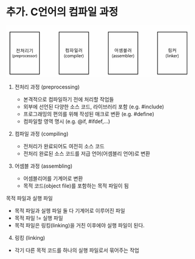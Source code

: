 # 추가. C언어의 컴파일 과정
![img_10.png](imgs/img_10.png) 

1. 전처리 과정 (preprocessing)
   - 본격적으로 컴파일하기 전에 처리할 작업들
   - 외부에 선언된 다양한 소스 코드, 라이브러리 포함 (e.g. #include)
   - 프로그래밍의 편의를 위해 작성된 매크로 변환 (e.g. #define)
   - 컴파일할 영역 명시 (e.g. @if, #ifdef,...)

2. 컴파일 과정 (compiling)
   - 전처리가 완료되어도 여전히 소스 코드
   - 전처리 완료된 소스 코드를 저급 언어(어셈블리 언어)로 변환

3. 어셈블 과정 (assembling)
   - 어셈블리어를 기계어로 변환
   - 목적 코드(object file)를 포함하는 목적 파일이 됨

목적 파일과 실행 파일  
- 목적 파일과 실헹 파일 둘 다 기계어로 이루어진 파일
- 목적 파일 != 실행 파일
- 목적 파일은 링킹(linking)을 거친 이후에야 실행 파일이 된다.

4. 링킹 (linking)
- 각기 다른 목적 코드를 하나의 실행 파일로서 묶어주는 작업